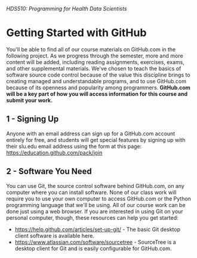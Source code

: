 _HDS510: Programming for Health Data Scientists_

Getting Started with GitHub
===

You'll be able to find all of our course materials on GitHub.com in the following project. As we progress through the semester, more and more content will be added, including reading assignments, exercises, exams, and other supplemental materials. We've chosen to teach the basics of software source code control because of the value this discipline brings to creating managed and understandable programs, and to use GitHub.com because of its openness and popularity among programmers. **GitHub.com will be a key part of how you will access information for this course and submit your work.**

1 - Signing Up
---
Anyone with an email address can sign up for a GitHub.com account entirely for free, and students will get special features by signing up with their slu.edu email address using the form at this page: https://education.github.com/pack/join

2 - Software You Need
---
You can use Git, the source control software behind GitHub.com, on any computer where you can install software. None of our class work will require you to use your own computer to access GitHub.com or the Python programming language that we'll be using. All of our course work can be done just using a web browser. If you are interested in using Git on your personal computer, though, these resources can help you get started:
* https://help.github.com/articles/set-up-git/ - The basic Git desktop client software is available here.
* https://www.atlassian.com/software/sourcetree - SourceTree is a desktop client for Git and is easily configurable for GitHub.com.
